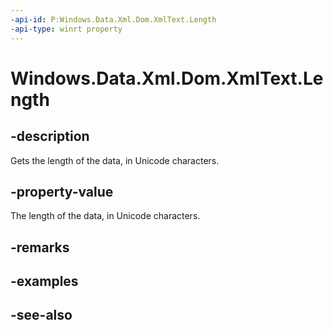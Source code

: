 ```yaml
---
-api-id: P:Windows.Data.Xml.Dom.XmlText.Length
-api-type: winrt property
---
```


<!-- Property syntax
public uint Length { get; }
-->

# Windows.Data.Xml.Dom.XmlText.Length

## -description
Gets the length of the data, in Unicode characters.

## -property-value
The length of the data, in Unicode characters.

## -remarks

## -examples

## -see-also
